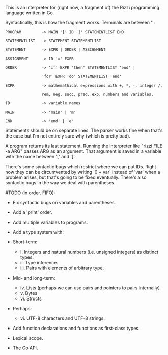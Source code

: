 This is an interpreter for (right now, a fragment of) the Rizzi programming language written in Go. 

Syntactically, this is how the fragment works. Terminals are between '':

	PROGRAM			-> MAIN '[' ID ']' STATEMENTLIST END

	STATEMENTLIST   -> STATEMENT STATEMENTLIST

	STATEMENT		-> EXPR | ORDER | ASSIGNMENT

	ASSIGNMENT		-> ID '=' EXPR

	ORDER			-> 'if' EXPR 'then' STATEMENTLIST 'end' |

					'for' EXPR 'do' STATEMENTLIST 'end'
		   
	EXPR			-> mathemathical expressions with +, *, -, integer /,

					rem, neg, succ, pred, exp, numbers and variables.
		   
	ID				-> variable names

	MAIN			-> 'main' | 'm'

	END				-> 'end' | 'e'

Statements should be on separate lines. The parser works fine when that's the case but I'm not entirely sure why (which is pretty bad).

A program returns its last statement. Running the interpreter like "rizzi FILE -a ARG" passes ARG as an argument. That argument is saved in a variable with the name between '[' and ']'.

There's some syntactic bugs which restrict where we can put IDs. Right now they can be circumvented by writing '0 + var' instead of 'var' when a problem arises, but that's going to be fixed eventually.
There's also syntactic bugs in the way we deal with parentheses.

#TODO (in order. FIFO):

- Fix syntactic bugs on variables and parentheses.
- Add a 'print' order.
- Add multiple variables to programs.
- Add a type system with:

 - Short-term:
  
	- i.   Integers and natural numbers (i.e. unsigned integers) as distinct types.
	- ii.  Type inference.
	- iii. Pairs with elements of arbitrary type.
	
  - Mid- and long-term:
  
	- iv.  Lists (perhaps we can use pairs and pointers to pairs internally)
	- v.   Bytes
	- vi.  Structs
	
  - Perhaps:
  
	- vi.  UTF-8 characters and UTF-8 strings.
- Add function declarations and functions as first-class types.
- Lexical scope.
- The Go API.
